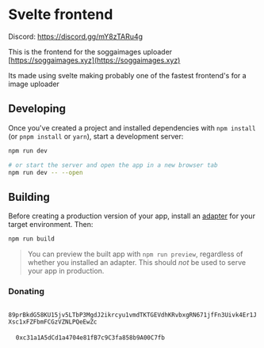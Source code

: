 # Svelte frontend

Discord: https://discord.gg/mY8zTARu4g

This is the frontend for the soggaimages uploader [https://soggaimages.xyz](https://soggaimages.xyz)

Its made using svelte making probably one of the fastest frontend's for a image uploader

## Developing

Once you've created a project and installed dependencies with `npm install` (or `pnpm install` or `yarn`), start a development server:

```bash
npm run dev

# or start the server and open the app in a new browser tab
npm run dev -- --open
```

## Building

Before creating a production version of your app, install an [adapter](https://kit.svelte.dev/docs#adapters) for your target environment. Then:

```bash
npm run build
```

> You can preview the built app with `npm run preview`, regardless of whether you installed an adapter. This should _not_ be used to serve your app in production.

### Donating

<img src="https://cryptologos.cc/logos/monero-xmr-logo.png?v=014" alt="" height="15px">`89prBkdG58KU15jv5LTbP3MgdJ2ikrcyu1vmdTKTGEVdhKRvbxgRN671jfFn3Uivk4Er1JXsc1xFZFbmFCGzVZNLPQeEwZc`

<img src="https://cryptologos.cc/logos/ethereum-eth-logo.png?v=014" alt="" height="15px">`0xc31a1A5dCd1a4704e81fB7c9C3fa858b9A00C7fb`
